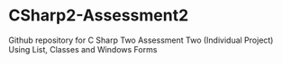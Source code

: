 # CSharp2-Assessment2
 Github repository for C Sharp Two Assessment Two (Individual Project)
 Using List<T>, Classes and Windows Forms
